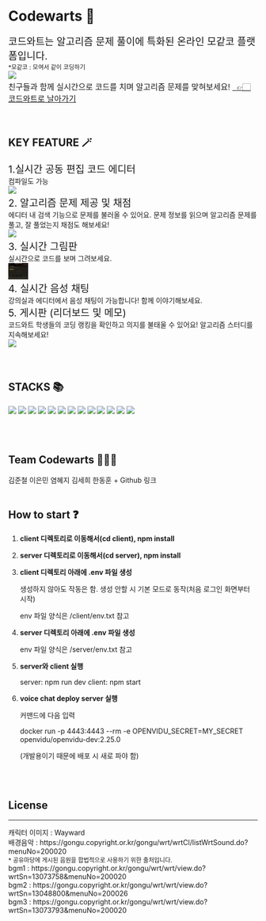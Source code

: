 # <strong>Codewarts 🏰 </strong>

<div style="font-size: 20px">코드와트는 알고리즘 문제 풀이에 특화된 온라인 모같코 플랫폼입니다.</div><div style="font-size: 12px">*모같코 : 모여서 같이 코딩하기</div>
<img width="100vw" src="~@source/client/public/assets/readme/room_map.png">
<div style="font-size: 16px">친구들과 함께 실시간으로 코드를 치며 알고리즘 문제를 맞혀보세요!
<a href="https://codewarts.store">&nbsp; 👉🏻 코드와트로 날아가기</a></div>
<br><br>

<h2><strong>KEY FEATURE 🪄 </strong></h2>

<div style="font-size: 20px">1.실시간 공동 편집 코드 에디터</div>
컴파일도 가능
<div><img width="40vw" src="~@source/client/public/assets/readme/editor_record.gif"></div>
<div style="font-size: 20px">2. 알고리즘 문제 제공 및 채점</div>
에디터 내 검색 기능으로 문제를 불러올 수 있어요. 문제 정보를 읽으며 알고리즘 문제를 풀고, 잘 풀었는지 채점도 해보세요!
<div><img width="40vw" src="~@source/client/public/assets/readme/algorithm_record.gif"></div>
<div style="font-size: 20px">3. 실시간 그림판</div>
실시간으로 코드를 보며 그려보세요.
<div><img width="40vw" src="./client/public/assets/readme/whiteboard_record.gif"></div>
<div style="font-size: 20px">4. 실시간 음성 채팅</div>
강의실과 에디터에서 음성 채팅이 가능합니다! 함께 이야기해보세요.
<div style="font-size: 20px">5. 게시판 (리더보드 및 메모)</div>
코드와트 학생들의 코딩 랭킹을 확인하고 의지를 불태울 수 있어요! 
알고리즘 스터디를 지속해보세요!
<div><img width="100vw" src="~@source/client/public/assets/readme/main_board.png"></div>
<br><br>
<h2><strong>STACKS 📚 </strong></h2>

<img src="https://img.shields.io/badge/react-61DAFB?style=for-the-badge&logo=react&logoColor=black" >
<img src="https://img.shields.io/badge/node.js-339933?style=for-the-badge&logo=Node.js&logoColor=white">
<img src="https://img.shields.io/badge/typescript-3178C6?style=for-the-badge&logo=typescript&logoColor=white">
<img src="https://img.shields.io/badge/phaser-3178C6?style=for-the-badge&logo=phaser&logoColor=white">
<img src="https://img.shields.io/badge/express-000000?style=for-the-badge&logo=express&logoColor=white">
<img src="https://img.shields.io/badge/socket.io-white?style=for-the-badge&logo=socket.io&logoColor=010101">
<img src="https://img.shields.io/badge/mongodb-000000?style=for-the-badge&logo=mongodb&logoColor=47A248">
<img src="https://img.shields.io/badge/css-000000?style=for-the-badge&logo=css&logoColor=47A248">
<img src="https://img.shields.io/badge/html-000000?style=for-the-badge&logo=html&logoColor=47A248">
<img src="https://img.shields.io/badge/redux-764ABC?style=for-the-badge&logo=redux&logoColor=white">
<img src="https://img.shields.io/badge/nginx-009639?style=for-the-badge&logo=nginx&logoColor=white">
<img src="https://img.shields.io/badge/pm2-2B037A?style=for-the-badge&logo=pm2&logoColor=white">
<img src="https://img.shields.io/badge/codemirror-D30707?style=for-the-badge&logo=codemirror&logoColor=white">

<br><br>

<h2><strong>Team Codewarts 🧑‍🤝‍🧑 </strong></h2>
김준철 이은민 염혜지 김세희 한동훈 + Github 링크
<br><br>

<h2><strong>How to start ❓ </strong></h2>

1. **client 디렉토리로 이동해서(cd client), npm install**
2. **server 디렉토리로 이동해서(cd server), npm install**
3. **client 디렉토리 아래에 .env 파일 생성**

   생성하지 않아도 작동은 함. 생성 안할 시 기본 모드로 동작(처음 로그인 화면부터 시작)

   env 파일 양식은 /client/env.txt 참고

4. **server 디렉토리 아래에 .env 파일 생성**

   env 파일 양식은 /server/env.txt 참고

5. **server와 client 실행**

   server: npm run dev
   client: npm start

6. **voice chat deploy server 실행**

   커맨드에 다음 입력

   docker run -p 4443:4443 --rm -e OPENVIDU_SECRET=MY_SECRET openvidu/openvidu-dev:2.25.0

   (개발용이기 때문에 배포 시 새로 파야 함)

<br><br>

<h2><strong>License</strong></h2><hr>
<div>캐릭터 이미지 : Wayward</div>
<div>배경음악 : 
https://gongu.copyright.or.kr/gongu/wrt/wrtCl/listWrtSound.do?menuNo=200020 </div>
<div style="font-size: 12px">* 공유마당에 게시된 음원을 합법적으로 사용하기 위한 출처입니다.</div>

<div>bgm1 : https://gongu.copyright.or.kr/gongu/wrt/wrt/view.do?wrtSn=13073758&menuNo=200020</div>
<div>bgm2 : https://gongu.copyright.or.kr/gongu/wrt/wrt/view.do?wrtSn=13048800&menuNo=200026</div>
<div>bgm3 : https://gongu.copyright.or.kr/gongu/wrt/wrt/view.do?wrtSn=13073793&menuNo=200020</div>
